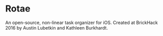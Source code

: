# Rotae
An open-source, non-linear task organizer for iOS. Created at BrickHack 2016 by Austin Lubetkin and Kathleen Burkhardt.